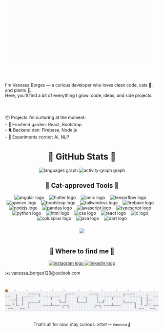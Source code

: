 <br clear="both">

<div align="center">
  <img height="200" src="./capa.gif" />
</div>

###

<br clear="both">

<p align="left">
  I'm Vanessa Borges — a curious developer who loves clean code, cats 🐾, and plants 🌱.  
  <br>
  Here, you'll find a bit of everything I grow: code, ideas, and side projects.
</p>

###

<br clear="both">

<p align="left">
  📦 Projects I’m nurturing at the moment:<br>
  - 🌿 Frontend garden: React, Bootstrap<br>
  - 🐈 Backend den: Firebase, Node.js<br>
  - 🧠 Experiments corner: AI, NLP
</p>

###

<h1 align="center">🌿 GitHub Stats 🌿</h1>

<div align="center">
  <img src="https://github-readme-stats.vercel.app/api/top-langs?username=vborgex&locale=en&hide_title=true&layout=compact&card_width=320&langs_count=6&theme=graywhite&hide_border=true" height="130" alt="languages graph"  />
  <img src="https://github-readme-activity-graph.vercel.app/graph?username=vborgex&theme=github-dark&area=true&hide_border=true&bg_color=ffffff&color=without&title_color=ffffff&line=000000&area_color=f34b7d&point=without&radius=10&hide_title=true&custom_title=Activity%20Graph" height="130" alt="activity-graph graph"  />
</div>

###

<h2 align="center">🐾 Cat-approved Tools 🐾</h2>

<div align="center">
  <img src="https://cdn.simpleicons.org/angular/DD0031" height="30" alt="angular logo" />
  <img width="8" />
  <img src="https://cdn.simpleicons.org/flutter/02569B" height="30" alt="flutter logo" />
  <img width="8" />
  <img src="https://cdn.simpleicons.org/ionic/3880FF" height="30" alt="ionic logo" />
  <img width="8" />
  <img src="https://cdn.simpleicons.org/tensorflow/FF6F00" height="30" alt="tensorflow logo" />
  <img width="8" />
  <img src="https://cdn.simpleicons.org/opencv/5C3EE8" height="30" alt="opencv logo" />
  <img width="8" />
  <img src="https://cdn.simpleicons.org/bootstrap/7952B3" height="30" alt="bootstrap logo" />
  <img width="8" />
  <img src="https://cdn.simpleicons.org/tailwindcss/06B6D4" height="30" alt="tailwindcss logo" />
  <img width="8" />
  <img src="https://cdn.simpleicons.org/firebase/FFCA28" height="30" alt="firebase logo" />
  <img width="8" />
  <img src="https://cdn.jsdelivr.net/gh/devicons/devicon/icons/nodejs/nodejs-original.svg" height="30" alt="nodejs logo" />
  <img width="8" />
  <img src="https://cdn.simpleicons.org/pandas/150458" height="30" alt="pandas logo" />
  <img width="8" />
  <img src="https://cdn.jsdelivr.net/gh/devicons/devicon/icons/javascript/javascript-original.svg" height="30" alt="javascript logo" />
  <img width="8" />
  <img src="https://cdn.jsdelivr.net/gh/devicons/devicon/icons/typescript/typescript-original.svg" height="30" alt="typescript logo" />
  <img width="8" />
  <img src="https://cdn.simpleicons.org/python/3776AB" height="30" alt="python logo" />
  <img width="8" />
  <img src="https://skillicons.dev/icons?i=html" height="30" alt="html logo" />
  <img width="8" />
  <img src="https://skillicons.dev/icons?i=css" height="30" alt="css logo" />
  <img width="8" />
  <img src="https://cdn.simpleicons.org/react/61DAFB" height="30" alt="react logo" />
  <img width="8" />
  <img src="https://skillicons.dev/icons?i=c" height="30" alt="c logo" />
  <img width="8" />
  <img src="https://skillicons.dev/icons?i=cpp" height="30" alt="cplusplus logo" />
  <img width="8" />
  <img src="https://cdn.jsdelivr.net/gh/devicons/devicon/icons/java/java-original.svg" height="30" alt="java logo" />
  <img width="8" />
  <img src="https://cdn.jsdelivr.net/gh/devicons/devicon/icons/dart/dart-original.svg" height="30" alt="dart logo" />
</div>

###

<div align="center">
  <img align="center" height="200" src="https://media4.giphy.com/media/v1.Y2lkPTc5MGI3NjExY2NzZDV3d255MnI0ZWp5cTQ4M2c0NmQ5ZGRoOTFuZHY1MmV6c2hiMSZlcD12MV9pbnRlcm5hbF9naWZfYnlfaWQmY3Q9Zw/3oKIPnAiaMCws8nOsE/giphy.gif" />
</div>

<br clear="both">

###

<h2 align="center">📮 Where to find me 📮</h2>

<div align="center">
  <a href="https://www.instagram.com/vaneborgex/" target="_blank">
    <img src="https://raw.githubusercontent.com/maurodesouza/profile-readme-generator/master/src/assets/icons/social/instagram/default.svg" width="47" height="35" alt="instagram logo" />
  </a>
  <a href="https://www.linkedin.com/in/vanessaborgescc" target="_blank">
    <img src="https://raw.githubusercontent.com/maurodesouza/profile-readme-generator/master/src/assets/icons/social/linkedin/default.svg" width="47" height="35" alt="linkedin logo" />
  </a>
</div>

<p align="left">✉️ vanessa_borges123@outlook.com</p>

###

<br clear="both">

<picture>
  <source media="(prefers-color-scheme: dark)" srcset="https://raw.githubusercontent.com/vborgex/vborgex/output/pacman-contribution-graph-dark.svg">
  <source media="(prefers-color-scheme: light)" srcset="https://raw.githubusercontent.com/vborgex/vborgex/output/pacman-contribution-graph.svg">
  <img alt="pacman contribution graph" src="https://raw.githubusercontent.com/vborgex/vborgex/output/pacman-contribution-graph.svg">
</picture>




###
<p align="center">
  That’s all for now, stay curious.
  <small><i>XOXO — Vanessa 🖤</i></small>
</p>

###
